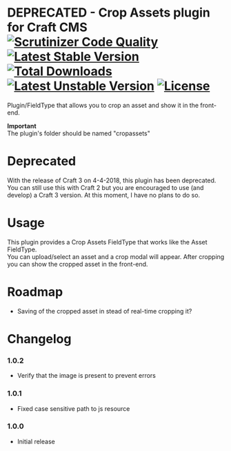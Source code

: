 DEPRECATED - Crop Assets plugin for Craft CMS [![Scrutinizer Code Quality](https://scrutinizer-ci.com/g/boboldehampsink/cropassets/badges/quality-score.png?b=master)](https://scrutinizer-ci.com/g/boboldehampsink/cropassets/?branch=master) [![Latest Stable Version](https://poser.pugx.org/boboldehampsink/cropassets/v/stable)](https://packagist.org/packages/boboldehampsink/cropassets) [![Total Downloads](https://poser.pugx.org/boboldehampsink/cropassets/downloads)](https://packagist.org/packages/boboldehampsink/cropassets) [![Latest Unstable Version](https://poser.pugx.org/boboldehampsink/cropassets/v/unstable)](https://packagist.org/packages/boboldehampsink/cropassets) [![License](https://poser.pugx.org/boboldehampsink/cropassets/license)](https://packagist.org/packages/boboldehampsink/cropassets)
=================

Plugin/FieldType that allows you to crop an asset and show it in the front-end.

__Important__  
The plugin's folder should be named "cropassets"

Deprecated
=================

With the release of Craft 3 on 4-4-2018, this plugin has been deprecated. You can still use this with Craft 2 but you are encouraged to use (and develop) a Craft 3 version. At this moment, I have no plans to do so.

Usage
=================
This plugin provides a Crop Assets FieldType that works like the Asset FieldType.  
You can upload/select an asset and a crop modal will appear.
After cropping you can show the cropped asset in the front-end.

Roadmap
=================
 - Saving of the cropped asset in stead of real-time cropping it?

Changelog
=================
### 1.0.2 ###
 - Verify that the image is present to prevent errors

### 1.0.1 ###
 - Fixed case sensitive path to js resource

### 1.0.0 ###
 - Initial release
